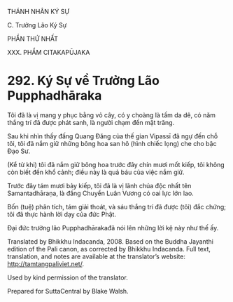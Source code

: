 THÁNH NHÂN KÝ SỰ

C. Trưởng Lão Ký Sự

PHẦN THỨ NHẤT

XXX. PHẨM CITAKAPŪJAKA

# 292\. Ký Sự về Trưởng Lão Pupphadhāraka

Tôi đã là vị mang y phục bằng vỏ cây, có y choàng là tấm da dê, có năm thắng trí đã được phát sanh, là người chạm đến mặt trăng.

Sau khi nhìn thấy đấng Quang Đăng của thế gian Vipassī đã ngự đến chỗ tôi, tôi đã nắm giữ những bông hoa san hô (hình chiếc lọng) che cho bậc Đạo Sư.

(Kể từ khi) tôi đã nắm giữ bông hoa trước đây chín mươi mốt kiếp, tôi không còn biết đến khổ cảnh; điều này là quả báu của việc nắm giữ.

Trước đây tám mươi bảy kiếp, tôi đã là vị lãnh chúa độc nhất tên Samantadhāraṇa, là đấng Chuyển Luân Vương có oai lực lớn lao.

Bốn (tuệ) phân tích, tám giải thoát, và sáu thắng trí đã được (tôi) đắc chứng; tôi đã thực hành lời dạy của đức Phật.

Đại đức trưởng lão Pupphadhārakađã nói lên những lời kệ này như thế ấy.

Translated by Bhikkhu Indacanda, 2008. Based on the Buddha Jayanthi edition of the Pali canon, as corrected by Bhikkhu Indacanda. Full text, translation, and notes are available at the translator’s website: http://tamtangpaliviet.net/.

Used by kind permission of the translator.

Prepared for SuttaCentral by Blake Walsh.